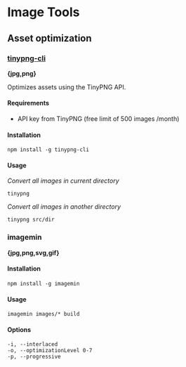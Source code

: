 # Image Tools

## Asset optimization

### [tinypng-cli](https://github.com/websperts/tinypng-cli)
**{jpg,png}**

Optimizes assets using the TinyPNG API.

#### Requirements
- API key from TinyPNG (free limit of 500 images /month)

#### Installation

    npm install -g tinypng-cli

#### Usage
*Convert all images in current directory*

    tinypng

*Convert all images in another directory*
    
    tinypng src/dir


### imagemin
**{jpg,png,svg,gif}**

#### Installation

    npm install -g imagemin

#### Usage

    imagemin images/* build

#### Options

    -i, --interlaced
    -o, --optimizationLevel 0-7
    -p, --progressive
